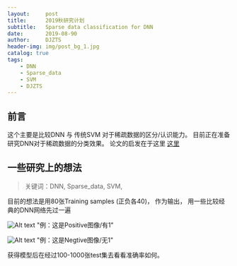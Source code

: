 ```yaml
---
layout:     post
title:      2019秋研究计划
subtitle:   Sparse data classification for DNN
date:       2019-08-90
author:     DJZTS
header-img: img/post_bg_1.jpg
catalog: true
tags:
    - DNN
    - Sparse_data
    - SVM
    - DJZTS
---
```


## 前言
这个主要是比较DNN 与 传统SVM 对于稀疏数据的区分/认识能力。 目前正在准备研究DNN对于稀疏数据的分类效果。
论文的启发在于这里
[这里](https://github.com/djzts/djzts.github.io/blob/master/PID5847599.pdf)

## 一些研究上的想法

>关键词：DNN, Sparse_data, SVM, 

目前的想法是用80张Training samples (正负各40)， 作为输出， 用一些比较经典的DNN网络先过一遍

![Alt text](https://github.com/djzts/djzts.github.io/blob/master/img/train_1.png?raw=true)
"例：这是Positive图像/有1"

![Alt text](https://github.com/djzts/djzts.github.io/blob/master/img/train_2.png?raw=true)
"例：这是Negtive图像/无1"

获得模型后在经过100-1000张test集去看看准确率如何。
